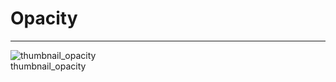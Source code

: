 
# Opacity

---

  
![thumbnail_opacity](https://studio-assets.supernova.io/design-systems/27883/ced7b25f-081a-4063-9f48-ec8fb8574910.png)  
thumbnail_opacity  
